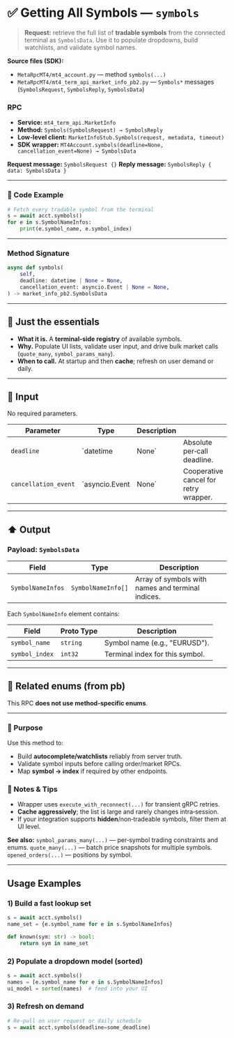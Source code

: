 # ✅ Getting All Symbols — `symbols`

> **Request:** retrieve the full list of **tradable symbols** from the connected terminal as `SymbolsData`.
> Use it to populate dropdowns, build watchlists, and validate symbol names.

**Source files (SDK):**

* `MetaRpcMT4/mt4_account.py` — method `symbols(...)`
* `MetaRpcMT4/mt4_term_api_market_info_pb2.py` — `Symbols*` messages (`SymbolsRequest`, `SymbolsReply`, `SymbolsData`)

### RPC

* **Service:** `mt4_term_api.MarketInfo`
* **Method:** `Symbols(SymbolsRequest) → SymbolsReply`
* **Low‑level client:** `MarketInfoStub.Symbols(request, metadata, timeout)`
* **SDK wrapper:** `MT4Account.symbols(deadline=None, cancellation_event=None) → SymbolsData`

**Request message:** `SymbolsRequest {}`
**Reply message:** `SymbolsReply { data: SymbolsData }`

---

### 🔗 Code Example

```python
# Fetch every tradable symbol from the terminal
s = await acct.symbols()
for e in s.SymbolNameInfos:
    print(e.symbol_name, e.symbol_index)
```

---

### Method Signature

```python
async def symbols(
    self,
    deadline: datetime | None = None,
    cancellation_event: asyncio.Event | None = None,
) -> market_info_pb2.SymbolsData
```

---

## 💬 Just the essentials

* **What it is.** A **terminal‑side registry** of available symbols.
* **Why.** Populate UI lists, validate user input, and drive bulk market calls (`quote_many`, `symbol_params_many`).
* **When to call.** At startup and then **cache**; refresh on user demand or daily.

---

## 🔽 Input

No required parameters.

| Parameter            | Type           | Description |                                       |
| -------------------- | -------------- | ----------- | ------------------------------------- |
| `deadline`           | `datetime      | None`       | Absolute per‑call deadline.           |
| `cancellation_event` | `asyncio.Event | None`       | Cooperative cancel for retry wrapper. |

---

## ⬆️ Output

### Payload: `SymbolsData`

| Field             | Type               | Description                                           |
| ----------------- | ------------------ | ----------------------------------------------------- |
| `SymbolNameInfos` | `SymbolNameInfo[]` | Array of symbols with names and terminal indices. |

Each `SymbolNameInfo` element contains:

| Field          | Proto Type | Description                     |
| -------------- | ---------- | ------------------------------- |
| `symbol_name`  | `string`   | Symbol name (e.g., "EURUSD").   |
| `symbol_index` | `int32`    | Terminal index for this symbol. |

---

## 🧱 Related enums (from pb)

This RPC **does not use method‑specific enums**.

---

### 🎯 Purpose

Use this method to:

* Build **autocomplete/watchlists** reliably from server truth.
* Validate symbol inputs before calling order/market RPCs.
* Map **symbol → index** if required by other endpoints.

### 🧩 Notes & Tips

* Wrapper uses `execute_with_reconnect(...)` for transient gRPC retries.
* **Cache aggressively**; the list is large and rarely changes intra‑session.
* If your integration supports **hidden**/non‑tradeable symbols, filter them at UI level.

**See also:**
`symbol_params_many(...)` — per‑symbol trading constraints and enums.
`quote_many(...)` — batch price snapshots for multiple symbols.
`opened_orders(...)` — positions by symbol.

---

## Usage Examples

### 1) Build a fast lookup set

```python
s = await acct.symbols()
name_set = {e.symbol_name for e in s.SymbolNameInfos}

def known(sym: str) -> bool:
    return sym in name_set
```

### 2) Populate a dropdown model (sorted)

```python
s = await acct.symbols()
names = [e.symbol_name for e in s.SymbolNameInfos]
ui_model = sorted(names)  # feed into your UI
```

### 3) Refresh on demand

```python
# Re-pull on user request or daily schedule
s = await acct.symbols(deadline=some_deadline)
```
